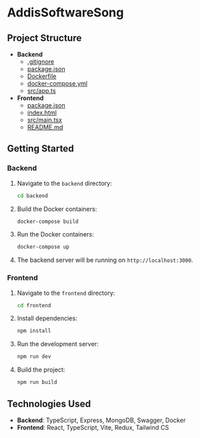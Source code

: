 # AddisSoftwareSong
## Project Structure

- **Backend**
  - [.gitignore](backend/.gitignore)
  - [package.json](backend/package.json)
  - [Dockerfile](backend/Dockerfile)
  - [docker-compose.yml](backend/docker-compose.yml)
  - [src/app.ts](backend/src/app.ts)
- **Frontend**
  - [package.json](frontend/package.json)
  - [index.html](frontend/index.html)
  - [src/main.tsx](frontend/src/main.tsx)
  - [README.md](frontend/README.md)

## Getting Started

### Backend

1. Navigate to the `backend` directory:
    ```sh
    cd backend
    ```
2. Build the Docker containers:
    ```sh
    docker-compose build
    ```
3. Run the Docker containers:
    ```sh
    docker-compose up
    ```
4. The backend server will be running on `http://localhost:3000`.

### Frontend

1. Navigate to the `frontend` directory:
    ```sh
    cd frontend
    ```
2. Install dependencies:
    ```sh
    npm install
    ```
3. Run the development server:
    ```sh
    npm run dev
    ```
4. Build the project:
    ```sh
    npm run build
    ```

## Technologies Used

- **Backend**: TypeScript, Express, MongoDB, Swagger, Docker
- **Frontend**: React, TypeScript, Vite, Redux, Tailwind CS

